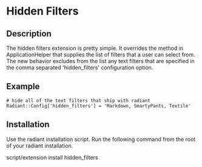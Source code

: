 # Hidden Filters

## Description 

The hidden filters extension is pretty simple. It overrides the method in ApplicationHelper
that supplies the list of filters that a user can select from. The new behavior excludes from 
the list any text filters that are specified in the comma separated 'hidden_filters' configuration
option.

## Example

    # hide all of the text filters that ship with radiant
    Radiant::Config['hidden_filters'] = 'Markdown, SmartyPants, Textile'
    

## Installation

Use the radiant installation script. Run the following command from the root of your radiant installation.

  script/extension install hidden_filters
  


